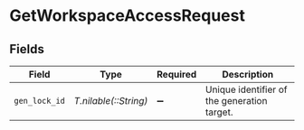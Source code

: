 # GetWorkspaceAccessRequest


## Fields

| Field                                       | Type                                        | Required                                    | Description                                 |
| ------------------------------------------- | ------------------------------------------- | ------------------------------------------- | ------------------------------------------- |
| `gen_lock_id`                               | *T.nilable(::String)*                       | :heavy_minus_sign:                          | Unique identifier of the generation target. |
